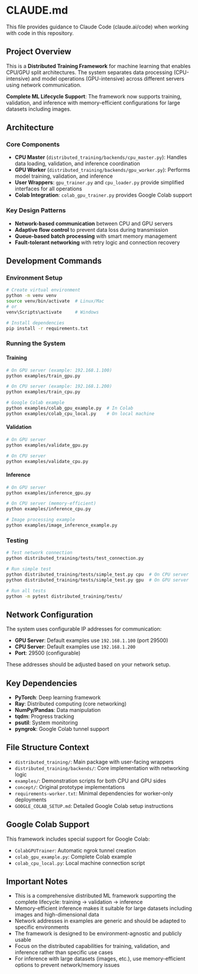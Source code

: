 # CLAUDE.md

This file provides guidance to Claude Code (claude.ai/code) when working with code in this repository.

## Project Overview

This is a **Distributed Training Framework** for machine learning that enables CPU/GPU split architectures. The system separates data processing (CPU-intensive) and model operations (GPU-intensive) across different servers using network communication.

**Complete ML Lifecycle Support**: The framework now supports training, validation, and inference with memory-efficient configurations for large datasets including images.

## Architecture

### Core Components
- **CPU Master** (`distributed_training/backends/cpu_master.py`): Handles data loading, validation, and inference coordination
- **GPU Worker** (`distributed_training/backends/gpu_worker.py`): Performs model training, validation, and inference
- **User Wrappers**: `gpu_trainer.py` and `cpu_loader.py` provide simplified interfaces for all operations
- **Colab Integration**: `colab_gpu_trainer.py` provides Google Colab support

### Key Design Patterns
- **Network-based communication** between CPU and GPU servers
- **Adaptive flow control** to prevent data loss during transmission
- **Queue-based batch processing** with smart memory management
- **Fault-tolerant networking** with retry logic and connection recovery

## Development Commands

### Environment Setup
```bash
# Create virtual environment
python -m venv venv
source venv/bin/activate  # Linux/Mac
# or
venv\Scripts\activate     # Windows

# Install dependencies
pip install -r requirements.txt
```

### Running the System

#### Training
```bash
# On GPU server (example: 192.168.1.100)
python examples/train_gpu.py

# On CPU server (example: 192.168.1.200)
python examples/train_cpu.py

# Google Colab example
python examples/colab_gpu_example.py  # In Colab
python examples/colab_cpu_local.py    # On local machine
```

#### Validation
```bash
# On GPU server
python examples/validate_gpu.py

# On CPU server
python examples/validate_cpu.py
```

#### Inference
```bash
# On GPU server
python examples/inference_gpu.py

# On CPU server (memory-efficient)
python examples/inference_cpu.py

# Image processing example
python examples/image_inference_example.py
```

### Testing
```bash
# Test network connection
python distributed_training/tests/test_connection.py

# Run simple test
python distributed_training/tests/simple_test.py cpu  # On CPU server
python distributed_training/tests/simple_test.py gpu  # On GPU server

# Run all tests
python -m pytest distributed_training/tests/
```

## Network Configuration

The system uses configurable IP addresses for communication:
- **GPU Server**: Default examples use `192.168.1.100` (port 29500)
- **CPU Server**: Default examples use `192.168.1.200`
- **Port**: 29500 (configurable)

These addresses should be adjusted based on your network setup.

## Key Dependencies

- **PyTorch**: Deep learning framework
- **Ray**: Distributed computing (core networking)
- **NumPy/Pandas**: Data manipulation
- **tqdm**: Progress tracking
- **psutil**: System monitoring
- **pyngrok**: Google Colab tunnel support

## File Structure Context

- `distributed_training/`: Main package with user-facing wrappers
- `distributed_training/backends/`: Core implementation with networking logic
- `examples/`: Demonstration scripts for both CPU and GPU sides
- `concept/`: Original prototype implementations
- `requirements-worker.txt`: Minimal dependencies for worker-only deployments
- `GOOGLE_COLAB_SETUP.md`: Detailed Google Colab setup instructions

## Google Colab Support

This framework includes special support for Google Colab:
- `ColabGPUTrainer`: Automatic ngrok tunnel creation
- `colab_gpu_example.py`: Complete Colab example
- `colab_cpu_local.py`: Local machine connection script

## Important Notes

- This is a comprehensive distributed ML framework supporting the complete lifecycle: training → validation → inference
- Memory-efficient inference makes it suitable for large datasets including images and high-dimensional data
- Network addresses in examples are generic and should be adapted to specific environments
- The framework is designed to be environment-agnostic and publicly usable
- Focus on the distributed capabilities for training, validation, and inference rather than specific use cases
- For inference with large datasets (images, etc.), use memory-efficient options to prevent network/memory issues